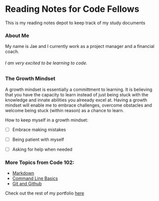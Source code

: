 # Reading Notes for Code Fellows

This is my reading notes depot to keep track of my study documents

### About Me

My name is Jae and I currently work as a project manager and a financial coach. 

###### I am very excited to be learning to code. 

### The Growth Mindset 

A growth mindset is essentially a committment to learning. It is believing that you have the capacity to learn instead of just being stuck with the knowledge and innate abilities you alreeady excel at. Having a growth mindset will enable me to embrace challenges, overcome obstacles and welcome being stuck (within reason) as a chance to learn.

How to keep myself in a growth mindset:
- [ ] Embrace making mistakes
- [ ] Being patient with myself
- [ ] Asking for help when needed


### More Topics from Code 102:
- [Markdown](markdown.md)
- [Command Line Basics](command-line-basics.md)
- [Git and Github](github.md)


Check out the rest of my portfolio [here](http://jaimierl.github.io)
